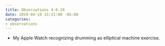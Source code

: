 ```yaml
---
title: Observations 4-6-19
date: 2019-04-10 15:21:00 -05:00
categories:
- observations
---
```


- My Apple Watch recognizing drumming as elliptical machine exercise.